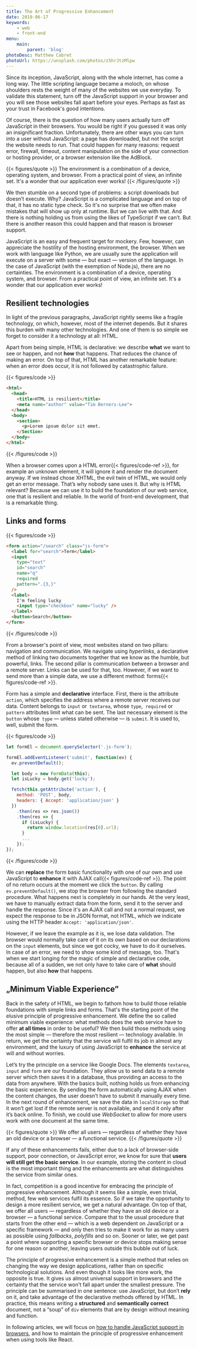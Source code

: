 ```yaml
---
title: The Art of Progressive Enhancement
date: 2019-06-17
keywords:
    - web
    - front-end
menu:
    main:
        parent: 'blog'
photoDesc: Matthew Cabret
photoUrl: https://unsplash.com/photos/z5hrJtzMlpw
---
```


Since its inception, JavaScript, along with the whole internet, has come a long way. The little scripting language became a moloch, on whose shoulders rests the weight of many of the websites we use everyday. To validate this statement, turn off the JavaScript support in your browser and you will see those websites fall apart before your eyes. Perhaps as fast as your trust in Facebook's good intentions.

<!--more-->

Of course, there is the question of how many users actually turn off JavaScript in their browsers. You would be right if you guessed it was only an insignificant fraction. Unfortunately, there are other ways you can turn into a user without JavaScript: a page has downloaded, but not the script the website needs to run. That could happen for many reasons: request error, firewall, timeout, content manipulation on the side of your connection or hosting provider, or a browser extension like the AdBlock.

{{< figures/quote >}}
The environment is a combination of a device, operating system, and browser. From a practical point of view, an infinite set. It's a wonder that our application ever works!
{{< /figures/quote >}}

We then stumble on a second type of problems: a script downloads but doesn’t execute. Why? JavaScript is a complicated language and on top of that, it has no static type check. So it's no surprise that we often make mistakes that will show up only at runtime. But we can live with that. And there is nothing holding us from using the likes of TypeScript if we can’t. But there is another reason this could happen and that reason is browser support.

JavaScript is an easy and frequent target for mockery. Few, however, can appreciate the hostility of the hosting environment, the browser. When we work with language like Python, we are usually sure the application will execute on a server with some — but exact — version of the language. In the case of JavaScript (with the exemption of Node.js), there are no certainties. The environment is a combination of a device, operating system, and browser. From a practical point of view, an infinite set. It's a wonder that our application ever works!

## Resilient technologies

In light of the previous paragraphs, JavaScript rightly seems like a fragile technology, on which, however, most of the internet depends. But it shares this burden with many other technologies. And one of them is so simple we forget to consider it a technology at all: HTML.

Apart from being simple, HTML is declarative: we describe **what** we want to see or happen, and not **how** that happens. That reduces the chance of making an error. On top of that, HTML has another remarkable feature: when an error does occur, it is not followed by catastrophic failure.

{{< figures/code >}}
```html
<html>
  <head>
    <title>HTML is resilient</title>
    <meta name="author" value="Tim Berners-Lee">
  </head>
  <body>
    <section>
      <p>Lorem ipsum dolor sit emet.
    </Section>
  </body>
</html>
```
{{< /figures/code >}}

When a browser comes upon a HTML error{{< figures/code-ref >}}, for example an unknown element, it will ignore it and render the document anyway. If we instead chose XHTML, the evil twin of HTML, we would only get an error message. That’s why nobody sane uses it. But why is HTML relevant? Because we can use it to build the foundation of our web service, one that is resilient and reliable. In the world of front-end development, that is a remarkable thing.

## Links and forms

{{< figures/code >}}
```html
<form action="/search" class="js-form">
  <label for="search">Term</label>
  <input
    type="text"
    id="search"
    name="q"
    required
    pattern=".{3,}"
  />
  <label>
    I'm feeling lucky
    <input type="checkbox" name="lucky" />
  </label>
  <button>Search</button>
</form>
```
{{< /figures/code >}}

From a browser's point of view, most websites stand on two pillars: navigation and communication. We navigate using *hyperlinks*, a declarative method of linking two documents together that we know as the humble, but powerful, links. The second pillar is communication between a browser and a remote server. Links can be used for that, too. However, if we want to send more than a simple data, we use a different method: forms{{< figures/code-ref >}}.

Form has a simple and **declarative** interface. First, there is the attribute `action`, which specifies the address where a remote server receives our data. Content belongs to `input` or` textarea`, whose `type`,` required` or `pattern` attributes limit what can be sent. The last necessary element is the `button` whose` type` — unless stated otherwise — is `submit`. It is used to, well, submit the form.

{{< figures/code >}}
```js
let formEl = document.querySelector('.js-form');

formEl.addEventListener('submit', function(ev) {
  ev.preventDefault();

  let body = new FormData(this);
  let isLucky = body.get('lucky');

  fetch(this.getAttribute('action'), {
    method: 'POST', body,
    headers: { Accept: 'application/json' }
  })
    .then(res => res.json())
    .then(res => {
      if (isLucky) {
        return window.location(res[0].url);
      }
      ...
    });
});
```
{{< /figures/code >}}

We can **replace** the form basic functionality with one of our own and use JavaScript to **enhance** it with AJAX call{{< figures/code-ref >}}. The point of no return occurs at the moment we click the `button`. By calling `ev.preventDefault()`, we stop the browser from following the standard procedure. What happens next is completely in our hands. At the very least, we have to manually extract data from the form, send it to the server and handle the response. Since it's an AJAX call and not a normal request, we expect the response to be in JSON format, not HTML, which we indicate using the HTTP header `Accept: 'application/json'`.

However, if we leave the example as it is, we lose data validation. The browser would normally take care of it on its own based on our declarations on the `input` elements, but since we got cocky, we have to do it ourselves. In case of an error, we need to show some kind of message, too. That's when we start longing for the magic of simple and declarative code, because all of a sudden, we not only have to take care of **what** should happen, but also **how** that happens.

## „Minimum Viable Experience”

Back in the safety of HTML, we begin to fathom how to build those reliable foundations with simple links and forms. That's the starting point of the elusive principle of progressive enhancement. We define the so called minimum viable experience: what methods does the web service have to offer **at all times** in order to be useful? We then build those methods using the most simple — therefore the most resilient — technology available. In return, we get the certainty that the service will fulfil its job in almost any environment, and the luxury of using JavaScript to **enhance** the service at will and without worries.

Let’s try the principle on a service like Google Docs. The elements `textarea`, `input` and `form` are our foundation. They allow us to send data to a remote server which then saves it in a database, thus providing an access to the data from anywhere. With the basics built, nothing holds us from enhancing the basic experience. By sending the form automatically using AJAX when the content changes, the user doesn’t have to submit it manually every time. In the next round of enhancement, we save the data in `localStorage` so that it won’t get lost if the remote server is not available, and send it only after it’s back online. To finish, we could use *WebSocket* to allow for more users work with one document at the same time.

{{< figures/quote >}}
We offer all users — regardless of whether they have an old device or a browser — a functional service.
{{< /figures/quote >}}

If any of these enhancements fails, either due to a lack of browser-side support, poor connection, or JavaScript error, we know for sure that **users will still get the basic service**. In our example, storing the content in cloud is the most important thing and the enhancements are what distinguishes the service from similar ones.

In fact, competition is a good incentive for embracing the principle of progressive enhancement. Although it seems like a simple, even trivial, method, few web services fulfil its essence. So if we take the opportunity to design a more resilient service, we get a natural advantage. On top of that, we offer all users — regardless of whether they have an old device or a browser — a functional service. Compare that to the usual procedure that starts from the other end — which is a web dependent on JavaScript or a specific framework — and only then tries to make it work for as many users as possible using *fallbacks*, *polyfills* and so on. Sooner or later, we get past a point where supporting a specific browser or device stops making sense for one reason or another, leaving users outside this bubble out of luck.

The principle of progressive enhancement is a simple method that relies on changing the way we design applications, rather than on specific technological solutions. And even though it looks like more work, the opposite is true. It gives us almost universal support in browsers and the certainty that the service won’t fall apart under the smallest pressure. The principle can be summarised in one sentence: use JavaScript, but don’t **rely** on it, and take advantage of the declarative methods offered by HTML. In practice, this means writing a **structured** and **semantically correct** document, not a “soup” of `div` elements that are by design without meaning and function.

In following articles, we will focus on [how to handle JavaScript support in browsers](/blog/how-to-wrestle-with-browser-support/), and how to maintain the principle of progressive enhancement when using tools like React.
